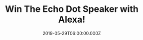---
campaign-uuid: "c-ec775053-2e0a-4009-b349-68b0d64309f8"
type: "Competition"
category: "Technology"
date: "2019-05-29T06:00:00.000Z"
end-date: "2019-07-29T23:59:00.000Z"
disable-form: false
is_promoted: false
has_entry_page: true
title: "Win The Echo Dot Speaker with Alexa!"
competition-description: "<p>Meet your new best friend: The Echo Dot. A voice-controlled\
  \ smart speaker with Alexa that's perfect for any room. Just ask for music, news,\
  \ information and more. You can also call anyone with an Echo device, the Alexa\
  \ App or Skype, and control compatible smart home devices with your voice.</p>\n\
  <p>Enter below for a chance to win.</p>\n"
hero-header: "Win The Echo Dot Speaker with Alexa!"
terms-confirmation: "N/A"
banner-img: "https://assets.expresslyapp.com/asset-d7e89acf-6894-47d5-9a45-72ac4fde8785.jpg"
logo-left-href: "aaa.nme.com"
logo-left-image: "https://assets.expresslyapp.com/asset-9498786c-0d8a-4e74-a6c0-8fc90d47d024.jpg"
logo-left-title: "NME AAA"
bg-image-hero: "https://assets.expresslyapp.com/asset-405bf35d-3507-4c0a-8a14-89a546fd57f6.jpg"
bg-image-first: "https://assets.expresslyapp.com/asset-342cceb8-e943-462f-a0e7-746a1e022a23.jpg"
section1-content: "<p>Make your life easier at home with the brand new Echo Dot with\
  \ Alexa. Use your voice to set timers, add items to lists, or create calendar events\
  \ and reminders. You can also check the news, weather or traffic, or ask for sports\
  \ scores, cinema listings, restaurant hours or information.</p>\n<p>Alexa has tens\
  \ of thousands of skills and counting. Skills are like apps and help you do more,\
  \ such as playing True or False, tracking your fitness with Fitbit or falling asleep\
  \ to rain sounds.</p>\n<p>Welcome the brand new Echo Dot with Alexa into your life.\
  \ Click below for a chance to win and get ready to explore a whole new world of\
  \ advantages now!</p>\n"
entry-title: "Win The Echo Dot Speaker with Alexa!"
entry-content: "<p>Enter the draw to The Echo Dot Speaker with Alexa by completing\
  \ the form below before 23:59 on the 29th  of July 2019.</p>\n"
has-winner: false
prize-description: "The Echo Dot Speaker with Alexa!"
special-conditions: "Multiple entries are allowed up to one every day."
country-restrictions:
- "GB"
---